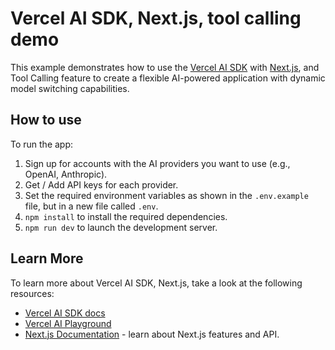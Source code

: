 # Vercel AI SDK, Next.js, tool calling demo

This example demonstrates how to use the [Vercel AI SDK](https://sdk.vercel.ai/docs) with [Next.js](https://nextjs.org/), and Tool Calling feature to create a flexible AI-powered application with dynamic model switching capabilities.

## How to use

To run the app:

1. Sign up for accounts with the AI providers you want to use (e.g., OpenAI, Anthropic).
2. Get / Add API keys for each provider.
3. Set the required environment variables as shown in the `.env.example` file, but in a new file called `.env`.
4. `npm install` to install the required dependencies.
5. `npm run dev` to launch the development server.

## Learn More

To learn more about Vercel AI SDK, Next.js, take a look at the following resources:

- [Vercel AI SDK docs](https://sdk.vercel.ai/docs)
- [Vercel AI Playground](https://play.vercel.ai)
- [Next.js Documentation](https://nextjs.org/docs) - learn about Next.js features and API.
